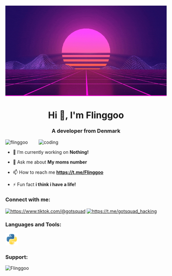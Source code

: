 ![logo](https://github.com/Flinggoo/Flinggoo/blob/main/mybanner.gif)

<h1 align="center">Hi 👋, I'm Flinggoo</h1>
<h3 align="center">A developer from Denmark</h3>

<img align="right" alt="coding" width="400" src="https://media.tenor.com/GfSX-u7VGM4AAAAC/coding.gif">

<p align="left"> <img src="https://komarev.com/ghpvc/?username=flinggoo&label=Profile%20views&color=00e1ff&style=flat" alt="flinggoo" /> </p>

- 🔭 I’m currently working on **Nothing!**

- 💬 Ask me about **My moms number**

- 📫 How to reach me **https://t.me/Flinggoo**

- ⚡ Fun fact **i think i have a life!**

<h3 align="left">Connect with me:</h3>
<p align="left">
<a href="[TIKTOk](https://www.tiktok.com/@gotsquad)" target="blank"><img align="center" src="https://www.tiktok.com/@gotsquad" alt="https://www.tiktok.com/@gotsquad" height="30" width="40" /></a>
<a href="[Telegram Group](https://t.me/gotsquad_hacking)" target="blank"><img align="center" src="https://t.me/gotsquad_hacking" alt="https://t.me/gotsquad_hacking" height="30" width="40" /></a>
</p>

<h3 align="left">Languages and Tools:</h3>
<p align="left"> <a href="https://www.python.org" target="_blank" rel="noreferrer"> <img src="https://raw.githubusercontent.com/devicons/devicon/master/icons/python/python-original.svg" alt="python" width="40" height="40"/> </a> </p>
<h3 align="left">Support:</h3>
<p><a href="https://www.buymeacoffee.com/Flinggoo"> <img align="left" src="https://cdn.buymeacoffee.com/buttons/v2/default-yellow.png" height="50" width="210" alt="Flinggoo" /></a></p><br><br>
